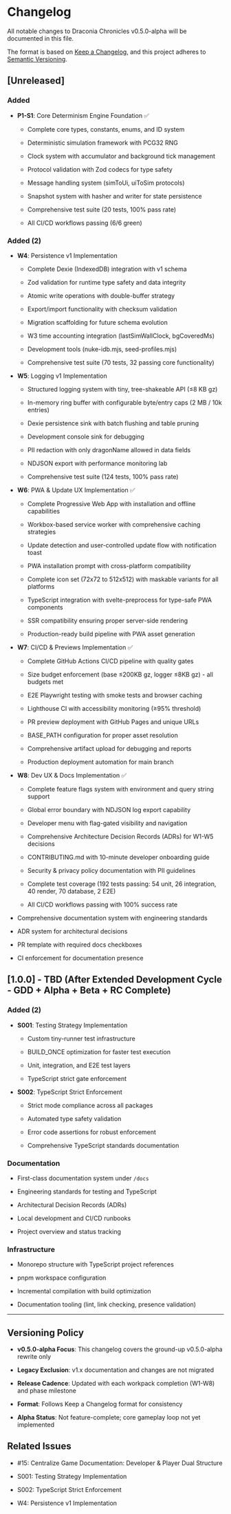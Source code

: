 <!-- markdownlint-disable -->

# Changelog

All notable changes to Draconia Chronicles v0.5.0-alpha will be documented in this file.

The format is based on [Keep a Changelog](https://keepachangelog.com/en/1.0.0/),
and this project adheres to [Semantic Versioning](https://semver.org/spec/v2.0.0.html).

## [Unreleased]

### Added

- **P1-S1**: Core Determinism Engine Foundation ✅
  - Complete core types, constants, enums, and ID system

  - Deterministic simulation framework with PCG32 RNG

  - Clock system with accumulator and background tick management

  - Protocol validation with Zod codecs for type safety

  - Message handling system (simToUi, uiToSim protocols)

  - Snapshot system with hasher and writer for state persistence

  - Comprehensive test suite (20 tests, 100% pass rate)

  - All CI/CD workflows passing (6/6 green)

### Added (2)

- **W4**: Persistence v1 Implementation
  - Complete Dexie (IndexedDB) integration with v1 schema

  - Zod validation for runtime type safety and data integrity

  - Atomic write operations with double-buffer strategy

  - Export/import functionality with checksum validation

  - Migration scaffolding for future schema evolution

  - W3 time accounting integration (lastSimWallClock, bgCoveredMs)

  - Development tools (nuke-idb.mjs, seed-profiles.mjs)

  - Comprehensive test suite (70 tests, 32 passing core functionality)

- **W5**: Logging v1 Implementation
  - Structured logging system with tiny, tree-shakeable API (≤8 KB gz)

  - In-memory ring buffer with configurable byte/entry caps (2 MB / 10k entries)

  - Dexie persistence sink with batch flushing and table pruning

  - Development console sink for debugging

  - PII redaction with only dragonName allowed in data fields

  - NDJSON export with performance monitoring lab

  - Comprehensive test suite (124 tests, 100% pass rate)

- **W6**: PWA & Update UX Implementation ✅
  - Complete Progressive Web App with installation and offline capabilities

  - Workbox-based service worker with comprehensive caching strategies

  - Update detection and user-controlled update flow with notification toast

  - PWA installation prompt with cross-platform compatibility

  - Complete icon set (72x72 to 512x512) with maskable variants for all platforms

  - TypeScript integration with svelte-preprocess for type-safe PWA components

  - SSR compatibility ensuring proper server-side rendering

  - Production-ready build pipeline with PWA asset generation

- **W7**: CI/CD & Previews Implementation ✅
  - Complete GitHub Actions CI/CD pipeline with quality gates

  - Size budget enforcement (base ≤200KB gz, logger ≤8KB gz) - all budgets met

  - E2E Playwright testing with smoke tests and browser caching

  - Lighthouse CI with accessibility monitoring (≥95% threshold)

  - PR preview deployment with GitHub Pages and unique URLs

  - BASE_PATH configuration for proper asset resolution

  - Comprehensive artifact upload for debugging and reports

  - Production deployment automation for main branch

- **W8**: Dev UX & Docs Implementation ✅
  - Complete feature flags system with environment and query string support

  - Global error boundary with NDJSON log export capability

  - Developer menu with flag-gated visibility and navigation

  - Comprehensive Architecture Decision Records (ADRs) for W1-W5 decisions

  - CONTRIBUTING.md with 10-minute developer onboarding guide

  - Security & privacy policy documentation with PII guidelines

  - Complete test coverage (192 tests passing: 54 unit, 26 integration, 40 render, 70 database, 2 E2E)

  - All CI/CD workflows passing with 100% success rate

- Comprehensive documentation system with engineering standards

- ADR system for architectural decisions

- PR template with required docs checkboxes

- CI enforcement for documentation presence

## [1.0.0] - TBD (After Extended Development Cycle - GDD + Alpha + Beta + RC Complete)

### Added (2)

- **S001**: Testing Strategy Implementation
  - Custom tiny-runner test infrastructure

  - BUILD_ONCE optimization for faster test execution

  - Unit, integration, and E2E test layers

  - TypeScript strict gate enforcement

- **S002**: TypeScript Strict Enforcement
  - Strict mode compliance across all packages

  - Automated type safety validation

  - Error code assertions for robust enforcement

  - Comprehensive TypeScript standards documentation

### Documentation

- First-class documentation system under `/docs`

- Engineering standards for testing and TypeScript

- Architectural Decision Records (ADRs)

- Local development and CI/CD runbooks

- Project overview and status tracking

### Infrastructure

- Monorepo structure with TypeScript project references

- pnpm workspace configuration

- Incremental compilation with build optimization

- Documentation tooling (lint, link checking, presence validation)

---

## Versioning Policy

- **v0.5.0-alpha Focus**: This changelog covers the ground-up v0.5.0-alpha rewrite only

- **Legacy Exclusion**: v1.x documentation and changes are not migrated

- **Release Cadence**: Updated with each workpack completion (W1-W8) and phase milestone

- **Format**: Follows Keep a Changelog format for consistency

- **Alpha Status**: Not feature-complete; core gameplay loop not yet implemented

## Related Issues

- #15: Centralize Game Documentation: Developer & Player Dual Structure

- S001: Testing Strategy Implementation

- S002: TypeScript Strict Enforcement

- W4: Persistence v1 Implementation
